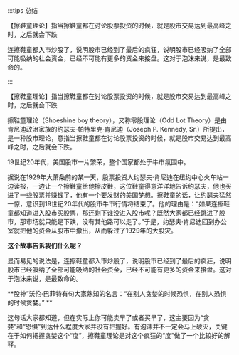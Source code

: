 :::tips 总结

【擦鞋童理论】指当擦鞋童都在讨论股票投资的时候，就是股市交易达到最高峰之时，之后就会下跌

连擦鞋童都入市炒股了，说明股市已经到了最后的疯狂，说明股市已经吸纳了全部可能吸纳的社会资金，已经不可能有更多的资金来接盘。这对于泡沫来说，是最致命的。

:::

【擦鞋童理论】指当擦鞋童都在讨论股票投资的时候，就是股市交易达到最高峰之时，之后就会下跌

擦鞋童理论（Shoeshine boy theory），又称零股理论（Odd Lot Theory）是由肯尼迪政治家族的约瑟夫·帕特里克·肯尼迪（Joseph P. Kennedy, Sr.）所提出，是一种股市理论，意指当擦鞋童都在讨论股票投资的时候，就是股市交易达到最高峰之时，之后就会下跌。

19世纪20年代，美国股市一片繁荣，整个国家都处于牛市氛围中。

据说在1929年大萧条前的某一天，股票投资人约瑟夫·肯尼迪在纽约中心火车站一边读报，一边让一个擦鞋童给他擦皮鞋，这位鞋童得意洋洋地告诉约瑟夫，他也买进了一些股票并赚钱了，他有一个要发财的美国梦想。擦鞋童的话，让约瑟夫猛然一惊，意识到19世纪20年代的股市牛市行情将结束了。他的理由是：“如果连擦鞋童都知道进入股市买股票，那还剩下谁没进入股市呢？既然大家都已经跳进了股市，那市场就只能是下跌，没有其他路可以走了。”于是，约瑟夫·肯尼迪回到办公室就把他的资金从股市中撤出，从而躲过了1929年的大股灾。

**这个故事告诉我们什么呢？**

显而易见的说法是，连擦鞋童都入市炒股了，说明股市已经到了最后的疯狂，说明股市已经吸纳了全部可能吸纳的社会资金，已经不可能有更多的资金来接盘。这对于泡沫来说，是最致命的。

**股神”沃伦·巴菲特有句大家熟知的名言：“在别人贪婪的时候恐惧，在别人恐惧的时候贪婪。”  **

这句话大家都知道，但在实际上你可能卖早了或者买早了，这主要因为“贪婪”和“恐惧”到达什么程度大家并没有把握好。有泡沫并不一定会马上破灭，关键在于如何把握贪婪这个“度”，擦鞋童理论是对这个疯狂的“度”做了一个比较好的解释。